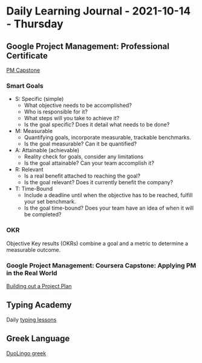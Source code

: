 # Daily Learning Journal - 2021-10-14 - Thursday

## Google Project Management: Professional Certificate

[PM Capstone](https://www.coursera.org/learn/applying-project-management/home/welcome)

### Smart Goals

- S: Specific (simple)
  - What objective needs to be accomplished?
  - Who is responsible for it?
  - What steps will you take to achieve it?
  - Is the goal specific? Does it detail what needs to be done?
- M: Measurable
  - Quantifying goals, incorporate measurable, trackable benchmarks.
  - Is the goal measurable? Can it be quantified?
- A: Attainable (achievable)
  - Reality check for goals, consider any limitations
  - Is the goal attainable? Can your team accomplish it?
- R: Relevant
  - Is a real benefit attached to reaching the goal?
  - Is the goal relevant? Does it currently benefit the company?
- T: Time-Bound
  - Include a deadline until when the objective has to be reached, fulfill your set benchmark.
  - Is the goal time-bound? Does your team have an idea of when it will be completed?

### OKR

Objective Key results (OKRs) combine a goal and a metric to determine a measurable outcome.

### Google Project Management: Coursera Capstone: Applying PM in the Real World

[Building out a Project Plan](https://www.coursera.org/learn/applying-project-management/lecture/JvRVE/introduction-building-out-a-project-plan)

## Typing Academy

Daily [typing lessons](https://www.typing.academy/typing-tutor/lessons)

## Greek Language

[DuoLingo greek](https://www.duolingo.com/learn)
